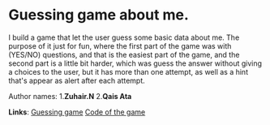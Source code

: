 # Guessing game about me.

I build a game that let the user guess some basic data about me. The purpose of it just for fun, where the first part of the game was with (YES/NO) questions, and that is the easiest part of the game, and the second part is a little bit harder, which was guess the answer without giving a choices to the user, but it has more than one attempt, as well as a hint that's appear as alert after each attempt.

Author names:
1.**Zuhair.N**
2.**Qais Ata**

**Links**:
[Guessing game](https://zuhairnawasrah.github.io/aboutMe/)
[Code of the game](https://github.com/ZuhairNawasrah/aboutMe)
